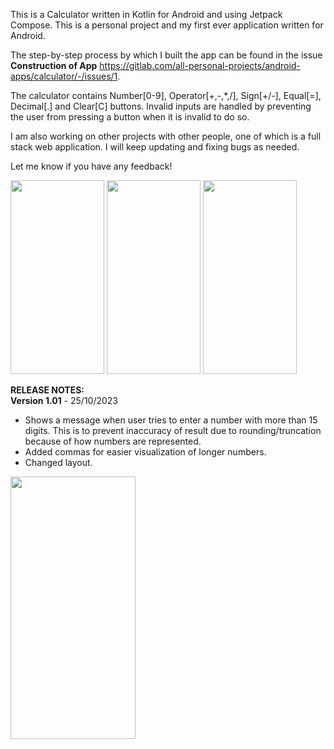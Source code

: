 This is a Calculator written in Kotlin for Android and using Jetpack Compose.  This is a personal project and my first ever application written for Android.

The step-by-step process by which I built the app can be found in the issue **Construction of App**
https://gitlab.com/all-personal-projects/android-apps/calculator/-/issues/1.

The calculator contains Number[0-9], Operator[+,-,*,/], Sign[+/-], Equal[=], Decimal[.] and Clear[C] buttons.  Invalid inputs are handled by preventing the user from pressing a button when it is invalid to do so.

I am also working on other projects with other people, one of which is a full stack web application.  I will keep updating and fixing bugs as needed.

Let me know if you have any feedback!

<img src="/uploads/dde3ad3e98357dba1b77057f9631b08d/Calculator_step3.jpg" width="150" height="310">
<img src="/uploads/5a8693d1ffdadac28ea4597632095f7a/Calculator_step4.jpg" width="150" height="310">
<img src="/uploads/08329e6c7a46a4da2979d2968f76436a/Calculator_step5.jpg" width="150" height="310">

**RELEASE NOTES:**\
**Version 1.01** - 25/10/2023
- Shows a message when user tries to enter a number with more than 15 digits.  This is to prevent inaccuracy of result due to rounding/truncation because of how numbers are represented.
- Added commas for easier visualization of longer numbers.
- Changed layout.
<img src="/uploads/326067244bba0f0fc66d07f0df0ef7aa/Calculator_v1.01.jpg" width="200" height="420">
